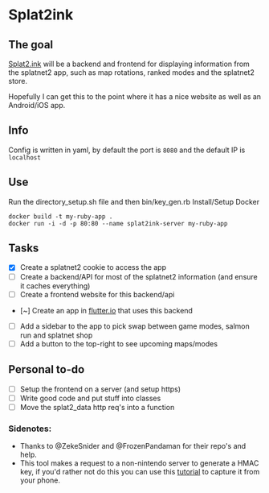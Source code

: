 # Splat2ink
## The goal
[Splat2.ink](https://splat2.ink) will be a backend and frontend for displaying information from the splatnet2 app, such as map rotations, ranked modes and the splatnet2 store.

Hopefully I can get this to the point where it has a nice website as well as an Android/iOS app.

## Info

Config is written in yaml, by default the port is `8080` and the default IP is `localhost`

## Use
Run the directory_setup.sh file and then bin/key_gen.rb
Install/Setup Docker
```
docker build -t my-ruby-app .
docker run -i -d -p 80:80 --name splat2ink-server my-ruby-app
```


## Tasks

- [x] Create a splatnet2 cookie to access the app
- [ ] Create a backend/API for most of the splatnet2 information (and ensure it caches everything)
- [ ] Create a frontend website for this backend/api
- [~] Create an app in [flutter.io](https://flutter.io/) that uses this backend
- [ ] Add a sidebar to the app to pick swap between game modes, salmon run and splatnet shop
- [ ] Add a button to the top-right to see upcoming maps/modes

## Personal to-do
- [ ] Setup the frontend on a server (and setup https)
- [ ] Write good code and put stuff into classes
- [ ] Move the splat2_data http req's into a function

### Sidenotes:
* Thanks to @ZekeSnider and @FrozenPandaman for their repo's and help.
* This tool makes a request to a non-nintendo server to generate a HMAC key, if you'd rather not do this you can use this [tutorial](https://github.com/Cyan101/Splat2ink/wiki/Using-mitmproxy-to-generate-a-splatnet2-cookie) to capture it from your phone.

